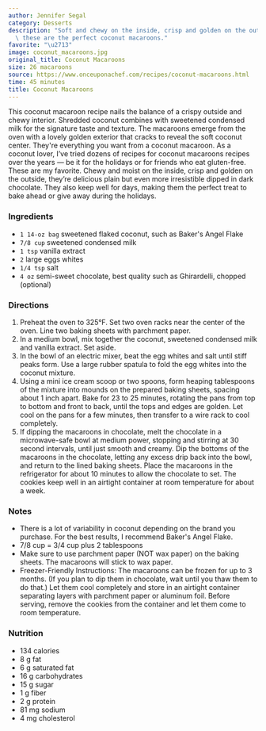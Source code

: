 ```yaml
---
author: Jennifer Segal
category: Desserts
description: "Soft and chewy on the inside, crisp and golden on the outside \u2014\
  \ these are the perfect coconut macaroons."
favorite: "\u2713"
image: coconut_macaroons.jpg
original_title: Coconut Macaroons
size: 26 macaroons
source: https://www.onceuponachef.com/recipes/coconut-macaroons.html
time: 45 minutes
title: Coconut Macaroons
---
```


This coconut macaroon recipe nails the balance of a crispy outside and chewy interior. Shredded coconut combines with sweetened condensed milk for the signature taste and texture. The macaroons emerge from the oven with a lovely golden exterior that cracks to reveal the soft coconut center. They're everything you want from a coconut macaroon. As a coconut lover, I’ve tried dozens of recipes for coconut macaroons recipes over the years — be it for the holidays or for friends who eat gluten\-free. These are my favorite. Chewy and moist on the inside, crisp and golden on the outside, they’re delicious plain but even more irresistible dipped in dark chocolate. They also keep well for days, making them the perfect treat to bake ahead or give away during the holidays.

### Ingredients

* `1 14-oz bag` sweetened flaked coconut, such as Baker's Angel Flake
* `7/8 cup` sweetened condensed milk
* `1 tsp` vanilla extract
* `2` large eggs whites
* `1/4 tsp` salt
* `4 oz` semi-sweet chocolate, best quality such as Ghirardelli, chopped (optional)

### Directions

1. Preheat the oven to 325°F. Set two oven racks near the center of the oven. Line two baking sheets with parchment paper.
2. In a medium bowl, mix together the coconut, sweetened condensed milk and vanilla extract. Set aside.
3. In the bowl of an electric mixer, beat the egg whites and salt until stiff peaks form. Use a large rubber spatula to fold the egg whites into the coconut mixture.
4. Using a mini ice cream scoop or two spoons, form heaping tablespoons of the mixture into mounds on the prepared baking sheets, spacing about 1 inch apart. Bake for 23 to 25 minutes, rotating the pans from top to bottom and front to back, until the tops and edges are golden. Let cool on the pans for a few minutes, then transfer to a wire rack to cool completely.
5. If dipping the macaroons in chocolate, melt the chocolate in a microwave\-safe bowl at medium power, stopping and stirring at 30 second intervals, until just smooth and creamy. Dip the bottoms of the macaroons in the chocolate, letting any excess drip back into the bowl, and return to the lined baking sheets. Place the macaroons in the refrigerator for about 10 minutes to allow the chocolate to set. The cookies keep well in an airtight container at room temperature for about a week.

### Notes

* There is a lot of variability in coconut depending on the brand you purchase. For the best results, I recommend Baker's Angel Flake.
* 7/8 cup = 3/4 cup plus 2 tablespoons
* Make sure to use parchment paper (NOT wax paper) on the baking sheets. The macaroons will stick to wax paper.
* Freezer-Friendly Instructions: The macaroons can be frozen for up to 3 months. (If you plan to dip them in chocolate, wait until you thaw them to do that.) Let them cool completely and store in an airtight container separating layers with parchment paper or aluminum foil. Before serving, remove the cookies from the container and let them come to room temperature.

### Nutrition

* 134 calories
* 8 g fat
* 6 g saturated fat
* 16 g carbohydrates
* 15 g sugar
* 1 g fiber
* 2 g protein
* 81 mg sodium
* 4 mg cholesterol